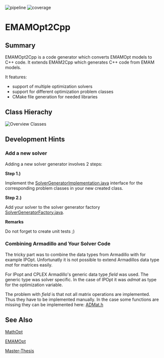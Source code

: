 <!-- (c) https://github.com/MontiCore/monticore -->
![pipeline](https://git.rwth-aachen.de/monticore/EmbeddedMontiArc/generators/EMAMOpt2Cpp/badges/master/build.svg)
![coverage](https://git.rwth-aachen.de/monticore/EmbeddedMontiArc/generators/EMAMOpt2Cpp/badges/master/coverage.svg)

# EMAMOpt2Cpp

## Summary

EMAMOpt2Cpp is a code generator which converts EMAMOpt models to C++ code. It extends EMAM2Cpp which generates C++ code from EMAM models. 

It features:
- support of multiple optimization solvers
- support for different optimization problem classes
- CMake file generation for needed libraries 

## Class Hierachy

![Overview Classes](https://git.rwth-aachen.de/monticore/EmbeddedMontiArc/generators/EMAMOpt2Cpp/raw/master/doc/emamopt2cpp.png)

## Development Hints


### Add a new solver

Adding a new solver generator involves 2 steps:

**Step 1.)**

Implement the [SolverGeneratorImplementation.java](https://git.rwth-aachen.de/monticore/EmbeddedMontiArc/generators/EMAMOpt2Cpp/blob/master/src/main/java/de/monticore/lang/monticar/generator/cpp/optimizationSolver/solver/SolverGeneratorImplementation.java) interface for the corresponding problem classes in your new created class.

 **Step 2.)**
 
 Add your solver to the solver generator factory [SolverGeneratorFactory.java](https://git.rwth-aachen.de/monticore/EmbeddedMontiArc/generators/EMAMOpt2Cpp/blob/master/src/main/java/de/monticore/lang/monticar/generator/cpp/optimizationSolver/solver/factory/SolverGeneratorFactory.java).
 
 **Remarks**
 
 Do not forget to create unit tests ;)
 
 ### Combining Armadillo and Your Solver Code
 The tricky part was to combine the data types from Armadillo with for example IPOpt. 
 Unfortunatly it is not possible to extend Armadillos data type _mat_ for matrices easily. 
 
 For IPopt and CPLEX Armadillo's generic data type _field_ was used. The generic type was solver specific. In the case of IPOpt it was _admat_ as type for the optimization variable. 
 
 The problem with _field_ is that not all matrix operations are implemented. Thus they have to be implemented manually. In the case some functions are missing they can be implemented here: [ADMat.h](https://git.rwth-aachen.de/monticore/EmbeddedMontiArc/generators/EMAMOpt2Cpp/blob/master/src/main/resources/template/optimizationSolver/ipopt/ADMat.h)


## See Also

[MathOpt](https://git.rwth-aachen.de/monticore/EmbeddedMontiArc/languages/MontiMathOpt)

[EMAMOpt](https://git.rwth-aachen.de/monticore/EmbeddedMontiArc/languages/EmbeddedMontiArcMathOpt)

[Master-Thesis](https://git.rwth-aachen.de/monticore/EmbeddedMontiArc/languages/MontiMathOpt/blob/master/doc/master_thesis_richter.pdf)
